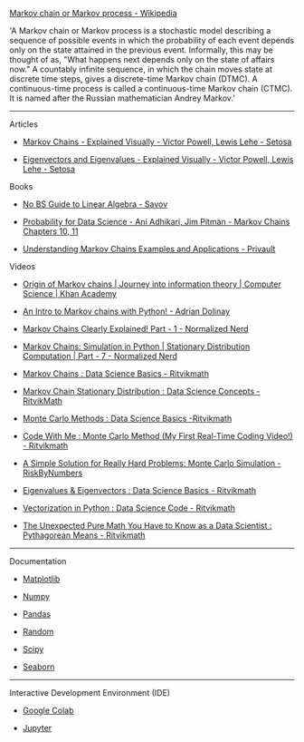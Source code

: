 [Markov chain or Markov process - Wikipedia](https://en.wikipedia.org/wiki/Markov_chain)

'A Markov chain or Markov process is a stochastic model describing a sequence of possible events in which the probability
of each event depends only on the state attained in the previous event. Informally, this may be thought of as,
"What happens next depends only on the state of affairs now." A countably infinite sequence, in which the chain moves state
at discrete time steps, gives a discrete-time Markov chain (DTMC). A continuous-time process is called a continuous-time
Markov chain (CTMC). It is named after the Russian mathematician Andrey Markov.'

- - - -

Articles

* [Markov Chains - Explained Visually - Victor Powell, Lewis Lehe - Setosa](https://setosa.io/ev/markov-chains/)

* [Eigenvectors and Eigenvalues - Explained Visually - Victor Powell, Lewis Lehe - Setosa](https://setosa.io/ev/eigenvectors-and-eigenvalues/)

Books

* [No BS Guide to Linear Algebra - Savov](https://minireference.com)

* [Probability for Data Science - Ani Adhikari, Jim Pitman - Markov Chains Chapters 10, 11](http://prob140.org/fa18/textbook/chapters/Chapter_10/00_Markov_Chains)

* [Understanding Markov Chains
Examples and Applications - Privault](https://link.springer.com/book/10.1007/978-981-13-0659-4)

Videos

* [Origin of Markov chains | Journey into information theory | Computer Science | Khan Academy](https://youtu.be/Ws63I3F7Moc?si=mjQqtHdwR_ROWWle)

* [An Intro to Markov chains with Python! - Adrian Dolinay](https://youtu.be/WT6jI8UgROI?si=WX-17SnJq3HvZt2q)

* [Markov Chains Clearly Explained! Part - 1 - Normalized Nerd](https://m.youtube.com/watch?v=i3AkTO9HLXo&t=455s)

* [Markov Chains: Simulation in Python | Stationary Distribution Computation | Part - 7 - Normalized Nerd](https://m.youtube.com/watch?v=G7FIQ9fXl6U)

* [Markov Chains : Data Science Basics - Ritvikmath](https://youtu.be/EaR3C4e600k?si=sk1rvUwNJT3HX_pg)

* [Markov Chain Stationary Distribution : Data Science Concepts - RitvikMath](https://youtu.be/4sXiCxZDrTU?si=EJ_iBRh0Rno-VwSk)

* [Monte Carlo Methods : Data Science Basics -Ritvikmath](https://youtu.be/EaR3C4e600k?si=RYDj-MqzTdBlkXok)

* [Code With Me : Monte Carlo Method (My First Real-Time Coding Video!) - Ritvikmath](https://m.youtube.com/watch?v=yA6_V-v3ODo)

* [A Simple Solution for Really Hard Problems: Monte Carlo Simulation - RiskByNumbers](https://youtu.be/slbZ-SLpIgg?si=0mszxc7f-bcmRfDa)

* [Eigenvalues & Eigenvectors : Data Science Basics - Ritvikmath](https://m.youtube.com/watch?v=glaiP222JWA)

* [Vectorization in Python : Data Science Code - Ritvikmath](https://youtu.be/BR3Qx9AVHZE?si=8Owcw2i66APbmkHy)

* [The Unexpected Pure Math You Have to Know as a Data Scientist : Pythagorean Means - Ritvikmath](https://youtu.be/dN3UWN-aNOU?si=tNdggWXp-OSX8a10)

- - - -

Documentation

* [Matplotlib](https://matplotlib.org/stable/)

* [Numpy](https://numpy.org/doc/stable/)

* [Pandas](https://pandas.pydata.org/pandas-docs/stable/)

* [Random](https://docs.python.org/3/library/random.html)

* [Scipy](https://docs.scipy.org/doc/scipy/index.html)

* [Seaborn](https://seaborn.pydata.org)

- - - -

Interactive Development Environment (IDE)

* [Google Colab](https://colab.research.google.com)

* [Jupyter](https://jupyter.org)
